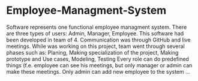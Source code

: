 # Employee-Managment-System
Software represents one functional employee managment system. There are three types of users: Admin, Manager, Employee.
This software had been developed in team of 4. Communication was through GitHub and live meetings.
While was working on this project, team went through several phases such as: Planing, Making specialization of the project, Making prototype and Use cases, Modeling, Testing
Every role can do predefined things (f.e. employee can see his meetings, but only manager or admin can make these meetings. Only admin can add new employee to the system ...

